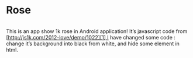 # Rose

![]()

This is an app show 1k rose in Android application!
It’s javascript code from [http://js1k.com/2012-love/demo/1022][1],I have changed some code : change it’s background into black from white, and hide some element in html. 

[1]:	http://js1k.com/2012-love/demo/1022

